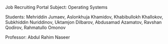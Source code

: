 Job Recruiting Portal
Subject: Operating Systems

Students: Mehriddin Jumaev, Aslonkhuja Khamidov, Khabibullokh Khallokov, Subkhiddin Nuriddinov, Uktamjon Dilbarov, Abdusamad Azamatov, Ravshan Qodirov, Rahmatullo Omonov

Professor: Abdul Rahim Naseer
